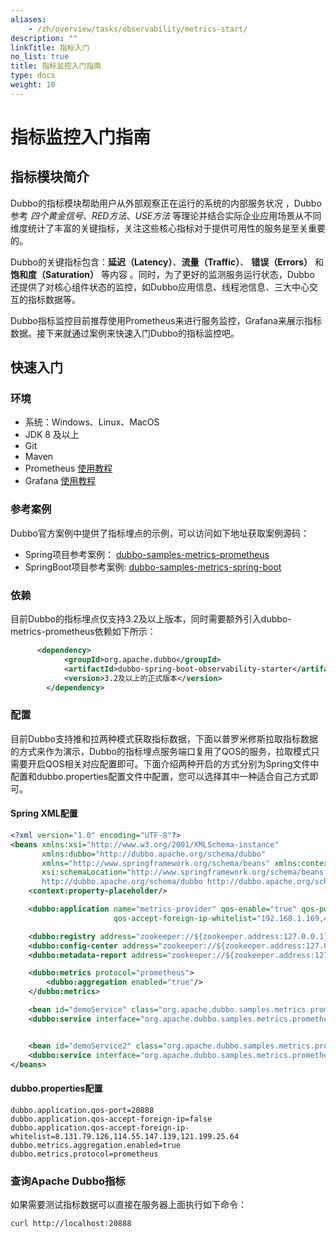 ```yaml
---
aliases:
    - /zh/overview/tasks/observability/metrics-start/
description: ""
linkTitle: 指标入门
no_list: true
title: 指标监控入门指南
type: docs
weight: 10
---
```



# 指标监控入门指南
## 指标模块简介
Dubbo的指标模块帮助用户从外部观察正在运行的系统的内部服务状况 ，Dubbo参考 *四个黄金信号*、*RED方法*、*USE方法* 等理论并结合实际企业应用场景从不同维度统计了丰富的关键指标，关注这些核心指标对于提供可用性的服务是至关重要的。

Dubbo的关键指标包含：**延迟（Latency）**、**流量（Traffic）**、 **错误（Errors）** 和 **饱和度（Saturation）** 等内容 。同时，为了更好的监测服务运行状态，Dubbo 还提供了对核心组件状态的监控，如Dubbo应用信息、线程池信息、三大中心交互的指标数据等。

Dubbo指标监控目前推荐使用Prometheus来进行服务监控，Grafana来展示指标数据。接下来就通过案例来快速入门Dubbo的指标监控吧。

## 快速入门
### 环境
- 系统：Windows、Linux、MacOS
- JDK 8 及以上
- Git
- Maven
- Prometheus [使用教程](../prometheus)
- Grafana [使用教程](../grafana)

### 参考案例
Dubbo官方案例中提供了指标埋点的示例，可以访问如下地址获取案例源码：
- Spring项目参考案例：  [dubbo-samples-metrics-prometheus](https://github.com/apache/dubbo-samples/tree/master/4-governance/dubbo-samples-metrics-prometheus)
- SpringBoot项目参考案例: [dubbo-samples-metrics-spring-boot](https://github.com/apache/dubbo-samples/tree/master/4-governance/dubbo-samples-metrics-spring-boot)

### 依赖
目前Dubbo的指标埋点仅支持3.2及以上版本，同时需要额外引入dubbo-metrics-prometheus依赖如下所示：
```xml
      <dependency>
            <groupId>org.apache.dubbo</groupId>
            <artifactId>dubbo-spring-boot-observability-starter</artifactId>
            <version>3.2及以上的正式版本</version>
        </dependency>
```

### 配置
目前Dubbo支持推和拉两种模式获取指标数据，下面以普罗米修斯拉取指标数据的方式来作为演示，Dubbo的指标埋点服务端口复用了QOS的服务，拉取模式只需要开启QOS相关对应配置即可。下面介绍两种开启的方式分别为Spring文件中配置和dubbo.properties配置文件中配置，您可以选择其中一种适合自己方式即可。

#### Spring XML配置
```xml
<?xml version="1.0" encoding="UTF-8"?>
<beans xmlns:xsi="http://www.w3.org/2001/XMLSchema-instance"
       xmlns:dubbo="http://dubbo.apache.org/schema/dubbo"
       xmlns="http://www.springframework.org/schema/beans" xmlns:context="http://www.springframework.org/schema/context"
       xsi:schemaLocation="http://www.springframework.org/schema/beans http://www.springframework.org/schema/beans/spring-beans.xsd
       http://dubbo.apache.org/schema/dubbo http://dubbo.apache.org/schema/dubbo/dubbo.xsd http://www.springframework.org/schema/context http://www.springframework.org/schema/context/spring-context.xsd">
    <context:property-placeholder/>

    <dubbo:application name="metrics-provider" qos-enable="true" qos-port="20888"  qos-accept-foreign-ip="false"
                       qos-accept-foreign-ip-whitelist="192.168.1.169,47.96.183.43,192.168.1.9,121.199.25.64"/>

    <dubbo:registry address="zookeeper://${zookeeper.address:127.0.0.1}:2181"/>
    <dubbo:config-center address="zookeeper://${zookeeper.address:127.0.0.1}:2181" />
    <dubbo:metadata-report address="zookeeper://${zookeeper.address:127.0.0.1}:2181" />

    <dubbo:metrics protocol="prometheus">
        <dubbo:aggregation enabled="true"/>
    </dubbo:metrics>

    <bean id="demoService" class="org.apache.dubbo.samples.metrics.prometheus.provider.impl.DemoServiceImpl"/>
    <dubbo:service interface="org.apache.dubbo.samples.metrics.prometheus.api.DemoService" ref="demoService"/>


    <bean id="demoService2" class="org.apache.dubbo.samples.metrics.prometheus.provider.impl.DemoServiceImpl2"/>
    <dubbo:service interface="org.apache.dubbo.samples.metrics.prometheus.api.DemoService2" ref="demoService2"/>
</beans>
```

#### dubbo.properties配置

```
dubbo.application.qos-port=20888
dubbo.application.qos-accept-foreign-ip=false
dubbo.application.qos-accept-foreign-ip-whitelist=8.131.79.126,114.55.147.139,121.199.25.64
dubbo.metrics.aggregation.enabled=true
dubbo.metrics.protocol=prometheus
```

### 查询Apache Dubbo指标

如果需要测试指标数据可以直接在服务器上面执行如下命令：

```bash
curl http://localhost:20888
```


 